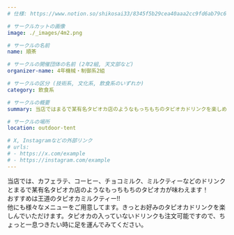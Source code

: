 ```yaml
---
# 仕様: https://www.notion.so/shikosai33/8345f5b29cea40aaa2cc9fd6ab79c6a6?pvs=4#5438a1577b604f39a67658a72f2283b8

# サークルカットの画像
image: ./_images/4m2.png

# サークルの名前
name: 順茶

# サークルの開催団体の名前 (2年2組, 天文部など)
organizer-name: 4年機械・制御系2組

# サークルの区分 (技術系, 文化系, 飲食系のいずれか)
category: 飲食系

# サークルの概要
summary: 当店ではまるで某有名タピオカ店のようなもっちもちのタピオカドリンクを楽しめます！

# サークルの場所
location: outdoor-tent

# X, Instagramなどの外部リンク
# urls:
# - https://x.com/example
# - https://instagram.com/example
---
```

<p class="text-base font-Dela text-mauve-11">
当店では、カフェラテ、コーヒー、チョコミルク、ミルクティーなどのドリンクとまるで某有名タピオカ店のようなもっちもちのタピオカが味わえます！<br>
おすすめは王道のタピオカミルクティー!!<br>
他にも様々なメニューをご用意してます。きっとお好みのタピオカドリンクを楽しんでいただけます。タピオカの入っていないドリンクも注文可能ですので、ちょっと一息つきたい時に足を運んでみてください。<br>
</p>
